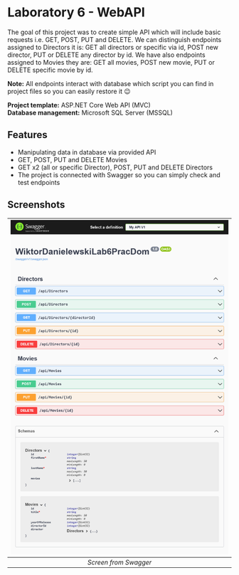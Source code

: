 # Laboratory 6 - WebAPI
The goal of this project was to create simple API which will include basic requests i.e. GET, POST, PUT and DELETE.
We can distinguish endpoints assigned to Directors it is: GET all directors or specific via id, POST new director, PUT or DELETE any director by id.
We have also endpoints assigned to Movies they are: GET all movies, POST new movie, PUT or DELETE specific movie by id.

<strong>Note:</strong> All endpoints interact with database which script you can find in project files so you can easily restore it :wink:

<strong>Project template:</strong>  ASP.NET Core Web API (MVC)
<br>
<strong>Database management:</strong> Microsoft SQL Server (MSSQL)

## Features
 - Manipulating data in database via provided API
 - GET, POST, PUT and DELETE Movies
 - GET x2 (all or specific Director), POST, PUT and DELETE Directors
 - The project is connected with Swagger so you can simply check and test endpoints  


## Screenshots

|<img src="swagger-view.png" alt="drawing" width="700"/>|
|:--:|
|*Screen from Swagger*|
